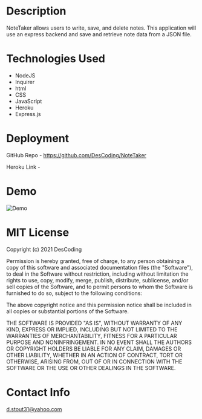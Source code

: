 # Description

NoteTaker allows users to write, save, and delete notes. This application will use an express backend and save and retrieve note data from a JSON file. 

# Technologies Used

  * NodeJS
  * Inquirer
  * html
  * CSS
  * JavaScript
  * Heroku
  * Express.js


# Deployment

GitHub Repo - https://github.com/DesCoding/NoteTaker

Heroku Link - 

# Demo

![Demo](public/assets/NoteTakerDemo.gif)

# MIT License

Copyright (c) 2021 DesCoding

Permission is hereby granted, free of charge, to any person obtaining a copy
of this software and associated documentation files (the "Software"), to deal
in the Software without restriction, including without limitation the rights
to use, copy, modify, merge, publish, distribute, sublicense, and/or sell
copies of the Software, and to permit persons to whom the Software is
furnished to do so, subject to the following conditions:

The above copyright notice and this permission notice shall be included in all
copies or substantial portions of the Software.

THE SOFTWARE IS PROVIDED "AS IS", WITHOUT WARRANTY OF ANY KIND, EXPRESS OR
IMPLIED, INCLUDING BUT NOT LIMITED TO THE WARRANTIES OF MERCHANTABILITY,
FITNESS FOR A PARTICULAR PURPOSE AND NONINFRINGEMENT. IN NO EVENT SHALL THE
AUTHORS OR COPYRIGHT HOLDERS BE LIABLE FOR ANY CLAIM, DAMAGES OR OTHER
LIABILITY, WHETHER IN AN ACTION OF CONTRACT, TORT OR OTHERWISE, ARISING FROM,
OUT OF OR IN CONNECTION WITH THE SOFTWARE OR THE USE OR OTHER DEALINGS IN THE
SOFTWARE.

# Contact Info

d.stout31@yahoo.com